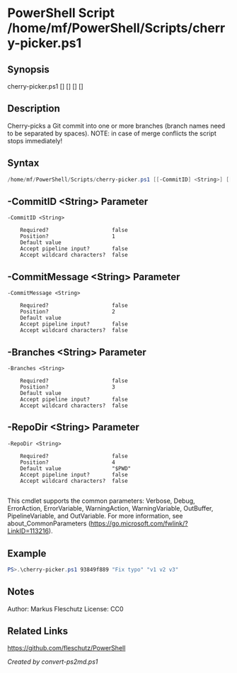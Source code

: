 # PowerShell Script /home/mf/PowerShell/Scripts/cherry-picker.ps1

## Synopsis
cherry-picker.ps1 [<commit-id>] [<commit-message>] [<branches>] [<repo-dir>]

## Description
Cherry-picks a Git commit into one or more branches (branch names need to be separated by spaces).
NOTE: in case of merge conflicts the script stops immediately!

## Syntax
```powershell
/home/mf/PowerShell/Scripts/cherry-picker.ps1 [[-CommitID] <String>] [[-CommitMessage] <String>] [[-Branches] <String>] [[-RepoDir] <String>] [<CommonParameters>]
```

## -CommitID &lt;String&gt; Parameter

```
-CommitID <String>
    
    Required?                    false
    Position?                    1
    Default value                
    Accept pipeline input?       false
    Accept wildcard characters?  false
```

## -CommitMessage &lt;String&gt; Parameter

```
-CommitMessage <String>
    
    Required?                    false
    Position?                    2
    Default value                
    Accept pipeline input?       false
    Accept wildcard characters?  false
```

## -Branches &lt;String&gt; Parameter

```
-Branches <String>
    
    Required?                    false
    Position?                    3
    Default value                
    Accept pipeline input?       false
    Accept wildcard characters?  false
```

## -RepoDir &lt;String&gt; Parameter

```
-RepoDir <String>
    
    Required?                    false
    Position?                    4
    Default value                "$PWD"
    Accept pipeline input?       false
    Accept wildcard characters?  false
```
## <CommonParameters>
This cmdlet supports the common parameters: Verbose, Debug, ErrorAction, ErrorVariable, WarningAction, WarningVariable, OutBuffer, PipelineVariable, and OutVariable. For more information, see about_CommonParameters (https://go.microsoft.com/fwlink/?LinkID=113216).

## Example
```powershell
PS>.\cherry-picker.ps1 93849f889 "Fix typo" "v1 v2 v3"
```


## Notes
Author:  Markus Fleschutz
License: CC0

## Related Links
https://github.com/fleschutz/PowerShell

*Created by convert-ps2md.ps1*
